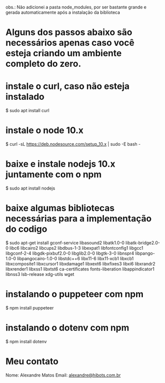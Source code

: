 obs.: Não adicionei a pasta node_modules, por ser bastante grande e gerada automaticamente após a instalação da biblioteca

# Alguns dos passos abaixo são necessários apenas caso você esteja criando um ambiente completo do zero.

# instale o curl, caso não esteja instalado
$ sudo apt install curl

# instale o node 10.x
$ curl -sL https://deb.nodesource.com/setup_10.x | sudo -E bash -

# baixe e instale nodejs 10.x juntamente com o npm
$ sudo apt install nodejs

# baixe algumas bibliotecas necessárias para a implementação do codigo
$ sudo apt-get install gconf-service libasound2 libatk1.0-0 libatk-bridge2.0-0 libc6 libcairo2 libcups2 libdbus-1-3 libexpat1 libfontconfig1 libgcc1 libgconf-2-4 libgdk-pixbuf2.0-0 libglib2.0-0 libgtk-3-0 libnspr4 libpango-1.0-0 libpangocairo-1.0-0 libstdc++6 libx11-6 libx11-xcb1 libxcb1 libxcomposite1 libxcursor1 libxdamage1 libxext6 libxfixes3 libxi6 libxrandr2 libxrender1 libxss1 libxtst6 ca-certificates fonts-liberation libappindicator1 libnss3 lsb-release xdg-utils wget

# instalando o puppeteer com npm
$ npm install puppeteer

# instalando o dotenv com npm
$ npm install dotenv

# Meu contato
Nome: Alexandre Matos
Email: alexandre@hibots.com.br

